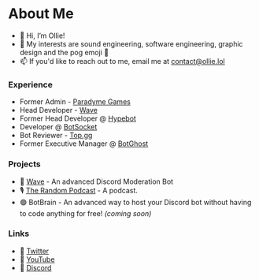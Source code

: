 # About Me

- 👋 Hi, I’m Ollie!
- 👀 My interests are sound engineering, software engineering, graphic design and the pog emoji 🤌
- 📫 If you'd like to reach out to me, email me at contact@ollie.lol

### Experience
- Former Admin - [Paradyme Games](https://discord.gg/HHXb3fheKP)
- Head Developer - [Wave](https://wavebot.org)
- Former Head Developer @ [Hypebot](https://discord.gg/YT4Fn5z5N7)
- Developer @ [BotSocket](https://github.com/botsocket)
- Bot Reviewer - [Top.gg](https://top.gg)
- Former Executive Manager @ [BotGhost](https://botghost.com)

### Projects
- 🌊 [Wave](https://wavebot.org) - An advanced Discord Moderation Bot
- 🎙 [The Random Podcast](https://www.youtube.com/channel/UCpcwyyv2Obll9mF8rDv8R8g) - A podcast.
- 🟢 BotBrain - An advanced way to host your Discord bot without having to code anything for free! *(coming soon)*

### Links
- 🔗 [Twitter](https://twitter.com/olykoala)
- 🔗 [YouTube]([https://twitter.com/olykoala](https://www.youtube.com/channel/UCpcwyyv2Obll9mF8rDv8R8g))
- 🔗 [Discord](https://discord.gg/yEzjbhcWDH)
